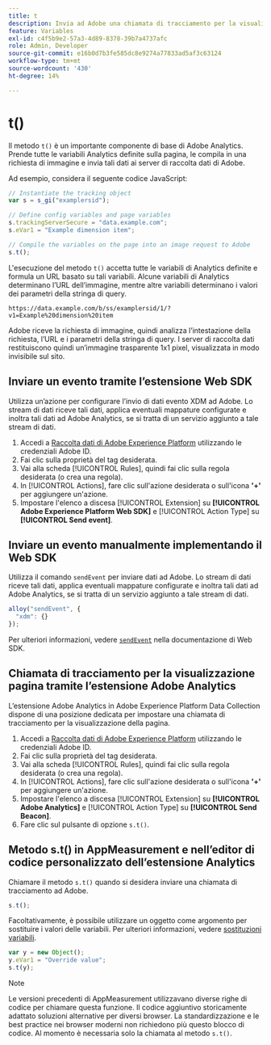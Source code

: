```yaml
---
title: t
description: Invia ad Adobe una chiamata di tracciamento per la visualizzazione della pagina.
feature: Variables
exl-id: c4f5b9e2-57a3-4d89-8378-39b7a4737afc
role: Admin, Developer
source-git-commit: e16b0d7b3fe585dc8e9274a77833ad5af3c63124
workflow-type: tm+mt
source-wordcount: '430'
ht-degree: 14%

---
```


# t()

Il metodo `t()` è un importante componente di base di Adobe Analytics. Prende tutte le variabili Analytics definite sulla pagina, le compila in una richiesta di immagine e invia tali dati ai server di raccolta dati di Adobe.

Ad esempio, considera il seguente codice JavaScript:

```js
// Instantiate the tracking object
var s = s_gi("examplersid");

// Define config variables and page variables
s.trackingServerSecure = "data.example.com";
s.eVar1 = "Example dimension item";

// Compile the variables on the page into an image request to Adobe
s.t();
```

L&#39;esecuzione del metodo `t()` accetta tutte le variabili di Analytics definite e formula un URL basato su tali variabili. Alcune variabili di Analytics determinano l’URL dell’immagine, mentre altre variabili determinano i valori dei parametri della stringa di query.

```text
https://data.example.com/b/ss/examplersid/1/?v1=Example%20dimension%20item
```

Adobe riceve la richiesta di immagine, quindi analizza l’intestazione della richiesta, l’URL e i parametri della stringa di query. I server di raccolta dati restituiscono quindi un’immagine trasparente 1x1 pixel, visualizzata in modo invisibile sul sito.

## Inviare un evento tramite l’estensione Web SDK

Utilizza un’azione per configurare l’invio di dati evento XDM ad Adobe. Lo stream di dati riceve tali dati, applica eventuali mappature configurate e inoltra tali dati ad Adobe Analytics, se si tratta di un servizio aggiunto a tale stream di dati.

1. Accedi a [Raccolta dati di Adobe Experience Platform](https://experience.adobe.com/data-collection) utilizzando le credenziali Adobe ID.
1. Fai clic sulla proprietà del tag desiderata.
1. Vai alla scheda [!UICONTROL Rules], quindi fai clic sulla regola desiderata (o crea una regola).
1. In [!UICONTROL Actions], fare clic sull&#39;azione desiderata o sull&#39;icona **&#39;+&#39;** per aggiungere un&#39;azione.
1. Impostare l&#39;elenco a discesa [!UICONTROL Extension] su **[!UICONTROL Adobe Experience Platform Web SDK]** e [!UICONTROL Action Type] su **[!UICONTROL Send event]**.

## Inviare un evento manualmente implementando il Web SDK

Utilizza il comando `sendEvent` per inviare dati ad Adobe. Lo stream di dati riceve tali dati, applica eventuali mappature configurate e inoltra tali dati ad Adobe Analytics, se si tratta di un servizio aggiunto a tale stream di dati.

```js
alloy("sendEvent", {
  "xdm": {}
});
```

Per ulteriori informazioni, vedere [`sendEvent`](https://experienceleague.adobe.com/it/docs/experience-platform/web-sdk/commands/sendevent/overview) nella documentazione di Web SDK.

## Chiamata di tracciamento per la visualizzazione pagina tramite l’estensione Adobe Analytics

L’estensione Adobe Analytics in Adobe Experience Platform Data Collection dispone di una posizione dedicata per impostare una chiamata di tracciamento per la visualizzazione della pagina.

1. Accedi a [Raccolta dati di Adobe Experience Platform](https://experience.adobe.com/data-collection) utilizzando le credenziali Adobe ID.
1. Fai clic sulla proprietà del tag desiderata.
1. Vai alla scheda [!UICONTROL Rules], quindi fai clic sulla regola desiderata (o crea una regola).
1. In [!UICONTROL Actions], fare clic sull&#39;azione desiderata o sull&#39;icona **&#39;+&#39;** per aggiungere un&#39;azione.
1. Impostare l&#39;elenco a discesa [!UICONTROL Extension] su **[!UICONTROL Adobe Analytics]** e [!UICONTROL Action Type] su **[!UICONTROL Send Beacon]**.
1. Fare clic sul pulsante di opzione `s.t()`.

## Metodo s.t() in AppMeasurement e nell’editor di codice personalizzato dell’estensione Analytics

Chiamare il metodo `s.t()` quando si desidera inviare una chiamata di tracciamento ad Adobe.

```js
s.t();
```

Facoltativamente, è possibile utilizzare un oggetto come argomento per sostituire i valori delle variabili. Per ulteriori informazioni, vedere [sostituzioni variabili](../../js/overrides.md).

```js
var y = new Object();
y.eVar1 = "Override value";
s.t(y);
```

>[!NOTE]
>
>Le versioni precedenti di AppMeasurement utilizzavano diverse righe di codice per chiamare questa funzione. Il codice aggiuntivo storicamente adattato soluzioni alternative per diversi browser. La standardizzazione e le best practice nei browser moderni non richiedono più questo blocco di codice. Al momento è necessaria solo la chiamata al metodo `s.t()`.

